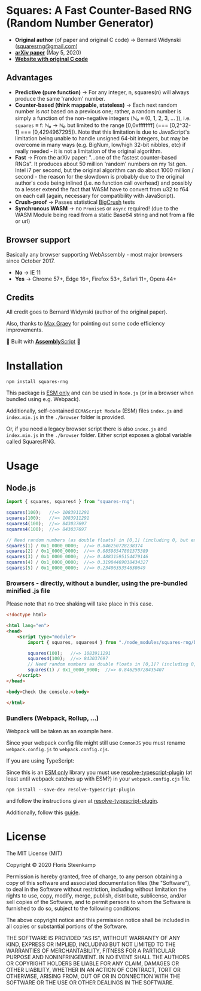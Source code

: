 # Squares: A Fast Counter-Based RNG (Random Number Generator)

* **Original author** (of paper and original C code) → Bernard Widynski (squaresrng@gmail.com) 
* [**arXiv paper**](https://arxiv.org/pdf/2004.06278v2.pdf) (May 5, 2020)
* [**Website with original C code**](https://squaresrng.wixsite.com/rand)

## Advantages

* **Predictive (pure function)** → For any integer, n, squares(n) will always produce the
same 'random' number.
* **Counter-based (think mappable, stateless)** → Each next random number is *not* based on a previous one; 
rather, a random number is simply a function of the non-negative integers
(*ℕ₀* ≡ (0, 1, 2, 3, ... )), i.e. `squares` ≡ f: *ℕ₀* → *ℕ₀* but limited to the
range [0,0xffffffff] (=== [0,2^32-1] === [0,4294967295]). Note that this limitation
is due to JavaScript's limitation being unable to handle unsigned 64-bit integers,
but may be overcome in many ways (e.g. BigNum, low/high 32-bit nibbles, etc) if 
really needed - it is not a limitation of the original algorithm.
* **Fast** → From the arXiv paper: "...one of the fastest counter-based RNGs". It 
produces about 50 million 'random' numbers on my 1st gen. Intel i7 per second, but
the original algorithm can do about 1000 million / second - the reason for the slowdown
is probably due to the original author's code being inlined (i.e. no function call overhead) 
and possibly to a lesser extend the fact that WASM have to convert from u32 to f64 on 
each call (again, necessary for compatibility with JavaScript).
* **Crush-proof** → Passes statistical [BigCrush](https://en.wikipedia.org/wiki/TestU01) tests
* **Synchronous WASM** → no `Promise`s or `async` required! (due to the WASM Module 
being read from a static Base64 string and not from a file or url)

## Browser support

Basically any browser supporting WebAssembly - most major browsers since October 2017.

* **No** → IE 11
* **Yes** → Chrome 57+, Edge 16+, Firefox 53+, Safari 11+, Opera 44+

## Credits
All credit goes to Bernard Widynski (author of the original paper).

Also, thanks to [Max Graey](https://github.com/MaxGraey) for pointing out some
code efficiency improvements.

🤩 Built with [**Assembly**Script](https://www.assemblyscript.org/) 🤩

# Installation

```cli
npm install squares-rng
```

This package is [ESM only](https://gist.github.com/sindresorhus/a39789f98801d908bbc7ff3ecc99d99c)
and can be used in `Node.js` (or in a browser when bundled using e.g. Webpack).

Additionally, self-contained `ECMAScript Module` (ESM) files `index.js` and
`index.min.js` in the `./browser` folder is provided.

Or, if you need a legacy browser script there is also `index.js`
and `index.min.js` in the `./browser` folder. Either script exposes a global 
variable called SquaresRNG.

# Usage

## Node.js
```JavaScript
import { squares, squares4 } from "squares-rng";

squares(100);   //=> 1083911291
squares(100);   //=> 1083911291
squares4(100);  //=> 843037697
squares4(100);  //=> 843037697

// Need random numbers (as double floats) in [0,1] (including 0, but excluding 1)
squares(1) / 0x1_0000_0000;  //=> 0.846250728238374
squares(2) / 0x1_0000_0000;  //=> 0.08598547801375389
squares(3) / 0x1_0000_0000;  //=> 0.48831595154479146
squares(4) / 0x1_0000_0000;  //=> 0.31984469038434327
squares(5) / 0x1_0000_0000;  //=> 0.2340635354630649
```

### Browsers - directly, without a bundler, using the pre-bundled minified .js file

Please note that no tree shaking will take place in this case.

```html
<!doctype html>

<html lang="en">
<head>
    <script type="module">
        import { squares, squares4 } from "./node_modules/squares-rng/browser/index.min.js";

        squares(100);   //=> 1083911291
        squares4(100);  //=> 843037697
        // Need random numbers as double floats in [0,1]? (including 0, but excluding 1)
        squares(1) / 0x1_0000_0000;  //=> 0.846250728435407
    </script>
</head>

<body>Check the console.</body>

</html>
```

### Bundlers (Webpack, Rollup, ...)

Webpack will be taken as an example here.

Since your webpack config file might still use `CommonJS` you must rename 
`webpack.config.js` to `webpack.config.cjs`.

If you are using TypeScript:

Since this is an [ESM only](https://gist.github.com/sindresorhus/a39789f98801d908bbc7ff3ecc99d99c)
library you must use [resolve-typescript-plugin](https://www.npmjs.com/package/resolve-typescript-plugin) 
(at least until webpack catches up with ESM?) in your `webpack.config.cjs` file.

```cli
npm install --save-dev resolve-typescript-plugin
```

and follow the instructions given at [resolve-typescript-plugin](https://www.npmjs.com/package/resolve-typescript-plugin).

Additionally, follow this [guide](https://gist.github.com/sindresorhus/a39789f98801d908bbc7ff3ecc99d99c#how-can-i-make-my-typescript-project-output-esm).


# License
The MIT License (MIT)

Copyright © 2020 Floris Steenkamp

Permission is hereby granted, free of charge, to any person obtaining a copy of this software and associated documentation files (the "Software"), to deal in the Software without restriction, including without limitation the rights to use, copy, modify, merge, publish, distribute, sublicense, and/or sell copies of the Software, and to permit persons to whom the Software is furnished to do so, subject to the following conditions:

The above copyright notice and this permission notice shall be included in all copies or substantial portions of the Software.

THE SOFTWARE IS PROVIDED "AS IS", WITHOUT WARRANTY OF ANY KIND, EXPRESS OR IMPLIED, INCLUDING BUT NOT LIMITED TO THE WARRANTIES OF MERCHANTABILITY, FITNESS FOR A PARTICULAR PURPOSE AND NONINFRINGEMENT. IN NO EVENT SHALL THE AUTHORS OR COPYRIGHT HOLDERS BE LIABLE FOR ANY CLAIM, DAMAGES OR OTHER LIABILITY, WHETHER IN AN ACTION OF CONTRACT, TORT OR OTHERWISE, ARISING FROM, OUT OF OR IN CONNECTION WITH THE SOFTWARE OR THE USE OR OTHER DEALINGS IN THE SOFTWARE.